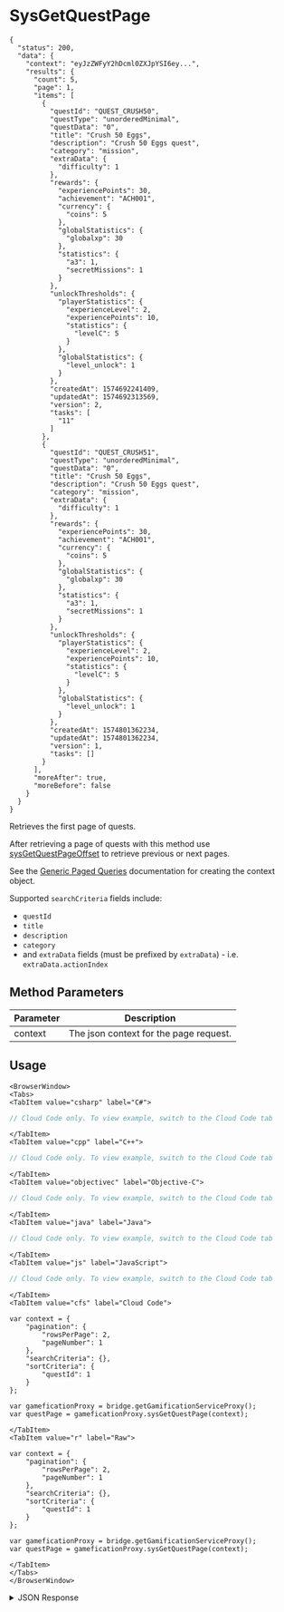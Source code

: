 # SysGetQuestPage

```json-doc
{
  "status": 200,
  "data": {
    "context": "eyJzZWFyY2hDcml0ZXJpYSI6ey...",
    "results": {
      "count": 5,
      "page": 1,
      "items": [
        {
          "questId": "QUEST_CRUSH50",
          "questType": "unorderedMinimal",
          "questData": "0",
          "title": "Crush 50 Eggs",
          "description": "Crush 50 Eggs quest",
          "category": "mission",
          "extraData": {
            "difficulty": 1
          },
          "rewards": {
            "experiencePoints": 30,
            "achievement": "ACH001",
            "currency": {
              "coins": 5
            },
            "globalStatistics": {
              "globalxp": 30
            },
            "statistics": {
              "a3": 1,
              "secretMissions": 1
            }
          },
          "unlockThresholds": {
            "playerStatistics": {
              "experienceLevel": 2,
              "experiencePoints": 10,
              "statistics": {
                "levelC": 5
              }
            },
            "globalStatistics": {
              "level_unlock": 1
            }
          },
          "createdAt": 1574692241409,
          "updatedAt": 1574692313569,
          "version": 2,
          "tasks": [
            "11"
          ]
        },
        {
          "questId": "QUEST_CRUSH51",
          "questType": "unorderedMinimal",
          "questData": "0",
          "title": "Crush 50 Eggs",
          "description": "Crush 50 Eggs quest",
          "category": "mission",
          "extraData": {
            "difficulty": 1
          },
          "rewards": {
            "experiencePoints": 30,
            "achievement": "ACH001",
            "currency": {
              "coins": 5
            },
            "globalStatistics": {
              "globalxp": 30
            },
            "statistics": {
              "a3": 1,
              "secretMissions": 1
            }
          },
          "unlockThresholds": {
            "playerStatistics": {
              "experienceLevel": 2,
              "experiencePoints": 10,
              "statistics": {
                "levelC": 5
              }
            },
            "globalStatistics": {
              "level_unlock": 1
            }
          },
          "createdAt": 1574801362234,
          "updatedAt": 1574801362234,
          "version": 1,
          "tasks": []
        }
      ],
      "moreAfter": true,
      "moreBefore": false
    }
  }
}
```



Retrieves the first page of quests. 

After retrieving a page of quests with this method use [sysGetQuestPageOffset](/api/capi/gamification/sysgetquestpageoffset) to retrieve previous or next pages.

See the [Generic Paged Queries](/api/appendix/genericpagedqueries) documentation for creating the context object.




Supported `searchCriteria` fields include:

* `questId`
* `title`
* `description`
* `category`
* and `extraData` fields (must be prefixed by `extraData`) - i.e. `extraData.actionIndex`

<PartialServop service_name="gamification" operation_name="SYS_GET_QUEST_PAGE" />

## Method Parameters
Parameter | Description
--------- | -----------
context | The json context for the page request.

## Usage

```mdx-code-block
<BrowserWindow>
<Tabs>
<TabItem value="csharp" label="C#">
```

```csharp
// Cloud Code only. To view example, switch to the Cloud Code tab
```

```mdx-code-block
</TabItem>
<TabItem value="cpp" label="C++">
```

```cpp
// Cloud Code only. To view example, switch to the Cloud Code tab
```

```mdx-code-block
</TabItem>
<TabItem value="objectivec" label="Objective-C">
```

```objectivec
// Cloud Code only. To view example, switch to the Cloud Code tab
```

```mdx-code-block
</TabItem>
<TabItem value="java" label="Java">
```

```java
// Cloud Code only. To view example, switch to the Cloud Code tab
```

```mdx-code-block
</TabItem>
<TabItem value="js" label="JavaScript">
```

```javascript
// Cloud Code only. To view example, switch to the Cloud Code tab
```

```mdx-code-block
</TabItem>
<TabItem value="cfs" label="Cloud Code">
```

```cfscript
var context = {
    "pagination": {
        "rowsPerPage": 2,
        "pageNumber": 1
    },
    "searchCriteria": {},
    "sortCriteria": {
        "questId": 1
    }
};

var gameficationProxy = bridge.getGamificationServiceProxy();
var questPage = gameficationProxy.sysGetQuestPage(context);
```

```mdx-code-block
</TabItem>
<TabItem value="r" label="Raw">
```

```cfscript
var context = {
    "pagination": {
        "rowsPerPage": 2,
        "pageNumber": 1
    },
    "searchCriteria": {},
    "sortCriteria": {
        "questId": 1
    }
};

var gameficationProxy = bridge.getGamificationServiceProxy();
var questPage = gameficationProxy.sysGetQuestPage(context);
```

```mdx-code-block
</TabItem>
</Tabs>
</BrowserWindow>
```

<details>
<summary>JSON Response</summary>

```json
// Cloud Code only. To view example, switch to the Cloud Code tab
```
</details>

